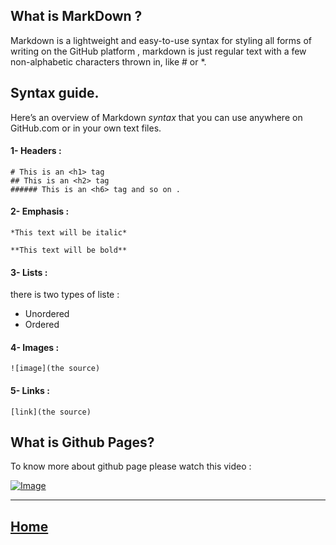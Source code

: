 ## What is MarkDown ? 
Markdown is a lightweight and easy-to-use syntax for styling all forms of writing on the GitHub platform , markdown is just regular text with a few non-alphabetic 
characters thrown in, like # or *.

## Syntax guide.

Here’s an overview of Markdown *syntax* that you can use anywhere on GitHub.com or in your own text files.

#### 1- Headers :

```
# This is an <h1> tag
## This is an <h2> tag
###### This is an <h6> tag and so on . 
```

#### 2- Emphasis :
```
*This text will be italic*

**This text will be bold**
```

#### 3- Lists :

there is two types of liste :
* Unordered 
* Ordered 

#### 4- Images :
```
![image](the source)
```
#### 5- Links :
```
[link](the source)
```


## What is Github Pages? 

To know more about github page please watch this video :

[![Image](https://pbs.twimg.com/media/EslitMiXYAAw10K?format=jpg&name=small
)](https://youtu.be/2MsN8gpT6jY)


*****************************************************************

## [ Home ](https://reem-alqurm.github.io/ReadingNotes/)



